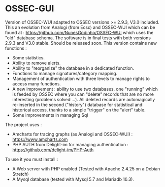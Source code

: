# OSSEC-GUI
Version of OSSEC-WUI adapted to OSSEC versions >= 2.9.3, V3.0 included.
This an evolution from Analogi (from Ecsc) and OSSEC-WUI which can be found at :
https://github.com/NunesGodinho/OSSEC-WUI which uses the "old" database schema.
The software is in final tests with both versions 2.9.3 and V3.0 stable.
Should be released soon.
This version contains new functions :
- Some statistics.
- Ability to remove alerts.
- Ability to "reorganize" the database in a dedicated function.
- Functions to manage signatures/category mapping.
- Management of authentication with three levels to manage rights to access many functions.
- A new improvement : ability to use two databases, one "running" which is feeded by OSSEC where you can "delete" records that are no more interesting (problems solved ...). 
All deleted records are automagically re-inserted in the second ("history") database for statistical and historical access, thanks to a simple "trigger" on the "alert" table.
- Some improvements in managing Sql

The project uses :
- Amcharts for tracing graphs (as Analogi and OSSEC-WUI) : https://www.amcharts.com
- PHP AUTH from Delight-im for managing authentication : https://github.com/delight-im/PHP-Auth

To use it you must install : 
- A Web server with PHP enabled (Tested with Apache 2.4.25 on a Debian Stretch)
- A Mysql database (tested with Mysql 5.7 and Mariadb 10.3).
